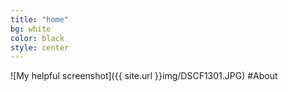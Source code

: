 ```yaml
---
title: "home"
bg: white
color: black
style: center
---
```



![My helpful screenshot]({{ site.url }}img/DSCF1301.JPG) #About

